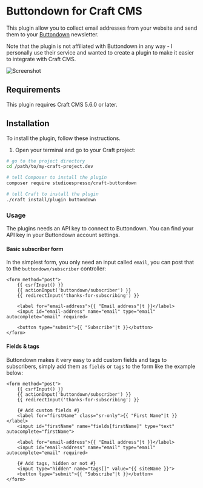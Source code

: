 # Buttondown for Craft CMS
This plugin allow you to collect email addresses from your website and send them to your [Buttondown](https://buttondown.com/) newsletter.

Note that the plugin is not affiliated with Buttondown in any way - I personally use their service and wanted to create a plugin to make it easier to integrate with Craft CMS. 


![Screenshot](https://www.studioespresso.co/assets/buttondown-github-banner.png)


## Requirements
This plugin requires Craft CMS 5.6.0 or later.


## Installation
To install the plugin, follow these instructions.

1. Open your terminal and go to your Craft project:

```bash
# go to the project directory
cd /path/to/my-craft-project.dev

# tell Composer to install the plugin
composer require studioespresso/craft-buttondown

# tell Craft to install the plugin
./craft install/plugin buttondown
```

### Usage

The plugins needs an API key to connect to Buttondown. You can find your API key in your Buttondown account settings.

#### Basic subscriber form

In the simplest form, you only need an input called ``email``, you can post that to the ``buttondown/subscriber`` controller:
````twig
<form method="post">
    {{ csrfInput() }}
    {{ actionInput('buttondown/subscriber') }}
    {{ redirectInput('thanks-for-subscribing') }}
    
    <label for="email-address">{{ "Email address"|t }}</label>
    <input id="email-address" name="email" type="email" autocomplete="email" required>
                           
    <button type="submit">{{ "Subscribe"|t }}</button>
</form>
````

#### Fields & tags

Buttondown makes it very easy to add custom fields and tags to subscribers, simply add them as ``fields`` or ``tags`` to the form like the example below:

````twig
<form method="post">
    {{ csrfInput() }}
    {{ actionInput('buttondown/subscriber') }}
    {{ redirectInput('thanks-for-subscribing') }}
    
    {# Add custom fields #}
    <label for="firstName" class="sr-only">{{ "First Name"|t }}</label>
    <input id="firstName" name="fields[firstName]" type="text" autocomplete="firstName">
    
    <label for="email-address">{{ "Email address"|t }}</label>
    <input id="email-address" name="email" type="email" autocomplete="email" required>
            
    {# Add tags, hidden or not #}
    <input type="hidden" name="tags[]" value="{{ siteName }}">               
    <button type="submit">{{ "Subscribe"|t }}</button>
</form>
````